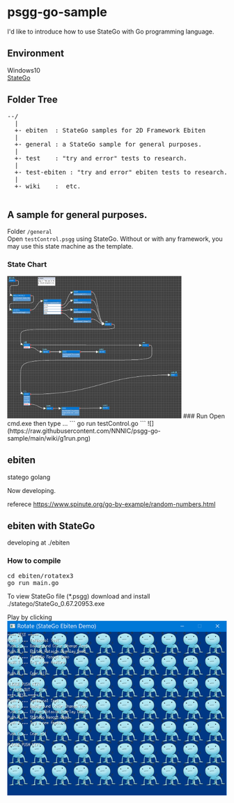 # psgg-go-sample

I'd like to introduce how to use StateGo with Go programming language.

## Environment

Windows10  
[StateGo](https://statego.programanic.com)

## Folder Tree

<pre>
--/  
  |   
  +- ebiten  : StateGo samples for 2D Framework Ebiten   
  |   
  +- general : a StateGo sample for general purposes.   
  |  
  +- test    : "try and error" tests to research.  
  |  
  +- test-ebiten : "try and error" ebiten tests to research.  
  |  
  +- wiki    :  etc.  
 </pre>
 
## A sample for general purposes.
Folder ``/general``  
Open ``testControl.psgg`` using StateGo.
Without or with any framework, you may use this state machine as the template.
### State Chart
<img src="https://raw.githubusercontent.com/NNNIC/psgg-go-sample/main/wiki/g1.png" width=400px/>
### Run
Open cmd.exe then type ...
```
go run testControl.go
```
![](https://raw.githubusercontent.com/NNNIC/psgg-go-sample/main/wiki/g1run.png)

## ebiten





 
 
statego golang 

Now developing.

referece
https://www.spinute.org/go-by-example/random-numbers.html

## ebiten with StateGo

developing at ./ebiten

### How to compile

<pre>
cd ebiten/rotatex3
go run main.go 
</pre>

To view StateGo file (*.psgg) download and install ./statego/StateGo_0.67.20953.exe 

Play by clicking  
<a href="https://github.com/NNNIC/psgg-go-sample/blob/main/wiki/rotatex3.gif"><img src="https://raw.githubusercontent.com/NNNIC/psgg-go-sample/main/wiki/rotatex3.png" /></a>
